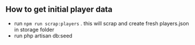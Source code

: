 ## How to get initial player data

*   run `npm run scrap:players` . this will scrap and create fresh players.json in storage folder
*   run php artisan db:seed
